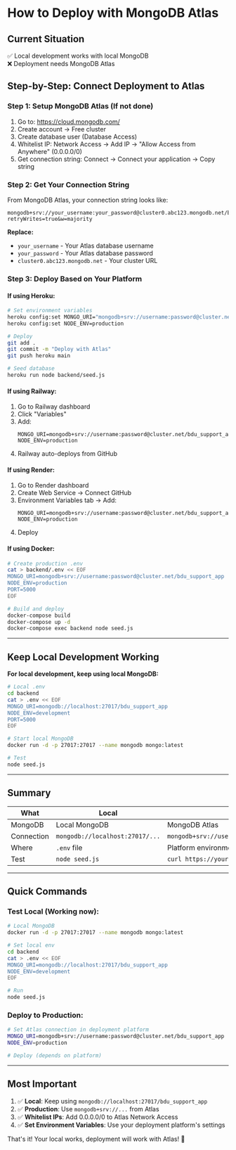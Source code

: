 # How to Deploy with MongoDB Atlas

## Current Situation
✅ Local development works with local MongoDB  
❌ Deployment needs MongoDB Atlas  

## Step-by-Step: Connect Deployment to Atlas

### Step 1: Setup MongoDB Atlas (If not done)

1. Go to: https://cloud.mongodb.com/
2. Create account → Free cluster
3. Create database user (Database Access)
4. Whitelist IP: Network Access → Add IP → "Allow Access from Anywhere" (0.0.0.0/0)
5. Get connection string: Connect → Connect your application → Copy string

### Step 2: Get Your Connection String

From MongoDB Atlas, your connection string looks like:
```
mongodb+srv://your_username:your_password@cluster0.abc123.mongodb.net/bdu_support_app?retryWrites=true&w=majority
```

**Replace:**
- `your_username` - Your Atlas database username
- `your_password` - Your Atlas database password  
- `cluster0.abc123.mongodb.net` - Your cluster URL

### Step 3: Deploy Based on Your Platform

#### If using Heroku:

```bash
# Set environment variables
heroku config:set MONGO_URI="mongodb+srv://username:password@cluster.net/bdu_support_app"
heroku config:set NODE_ENV=production

# Deploy
git add .
git commit -m "Deploy with Atlas"
git push heroku main

# Seed database
heroku run node backend/seed.js
```

#### If using Railway:

1. Go to Railway dashboard
2. Click "Variables" 
3. Add:
   ```
   MONGO_URI=mongodb+srv://username:password@cluster.net/bdu_support_app
   NODE_ENV=production
   ```
4. Railway auto-deploys from GitHub

#### If using Render:

1. Go to Render dashboard
2. Create Web Service → Connect GitHub
3. Environment Variables tab → Add:
   ```
   MONGO_URI=mongodb+srv://username:password@cluster.net/bdu_support_app
   NODE_ENV=production
   ```
4. Deploy

#### If using Docker:

```bash
# Create production .env
cat > backend/.env << EOF
MONGO_URI=mongodb+srv://username:password@cluster.net/bdu_support_app
NODE_ENV=production
PORT=5000
EOF

# Build and deploy
docker-compose build
docker-compose up -d
docker-compose exec backend node seed.js
```

---

## Keep Local Development Working

**For local development, keep using local MongoDB:**

```bash
# Local .env
cd backend
cat > .env << EOF
MONGO_URI=mongodb://localhost:27017/bdu_support_app
NODE_ENV=development
PORT=5000
EOF

# Start local MongoDB
docker run -d -p 27017:27017 --name mongodb mongo:latest

# Test
node seed.js
```

---

## Summary

| What | Local | Deployment |
|------|-------|------------|
| MongoDB | Local MongoDB | MongoDB Atlas |
| Connection | `mongodb://localhost:27017/...` | `mongodb+srv://username:password@cluster.net/...` |
| Where | `.env` file | Platform environment variables |
| Test | `node seed.js` | `curl https://your-app.com/api/courses` |

---

## Quick Commands

### Test Local (Working now):
```bash
# Local MongoDB
docker run -d -p 27017:27017 --name mongodb mongo:latest

# Set local env
cd backend
cat > .env << EOF
MONGO_URI=mongodb://localhost:27017/bdu_support_app
NODE_ENV=development
EOF

# Run
node seed.js
```

### Deploy to Production:
```bash
# Set Atlas connection in deployment platform
MONGO_URI=mongodb+srv://username:password@cluster.net/bdu_support_app
NODE_ENV=production

# Deploy (depends on platform)
```

---

## Most Important

1. ✅ **Local**: Keep using `mongodb://localhost:27017/bdu_support_app`
2. ✅ **Production**: Use `mongodb+srv://...` from Atlas
3. ✅ **Whitelist IPs**: Add 0.0.0.0/0 to Atlas Network Access
4. ✅ **Set Environment Variables**: Use your deployment platform's settings

That's it! Your local works, deployment will work with Atlas! 🚀







